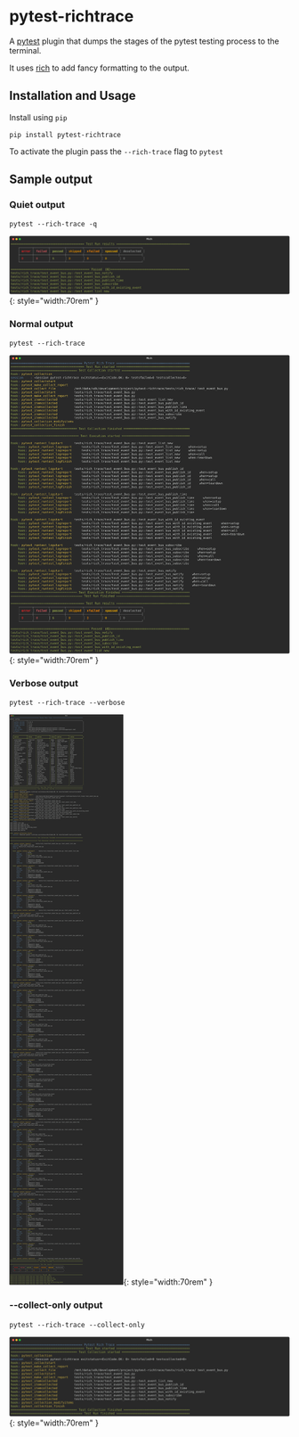 # pytest-richtrace

A [pytest](https://github.com/pytest-dev/pytest) plugin that dumps the stages
of the pytest testing process to the terminal.

It uses [rich](https://github.com/textualize/rich) to add fancy formatting to the output.

## Installation and Usage

Install using `pip`

```shell
pip install pytest-richtrace
```

To activate the plugin pass the `--rich-trace` flag to `pytest`

## Sample output

### Quiet output

```shell
pytest --rich-trace -q
```

![quiet output](output-quiet.svg){: style="width:70rem" }

### Normal output

```shell
pytest --rich-trace
```

![normal output](output.svg){: style="width:70rem" }

### Verbose output

```shell
pytest --rich-trace --verbose
```

![verbose output](output-verbose.svg){: style="width:70rem" }

### --collect-only output

```shell
pytest --rich-trace --collect-only
```

![collect-only output](output-collect-only.svg){: style="width:70rem" }
